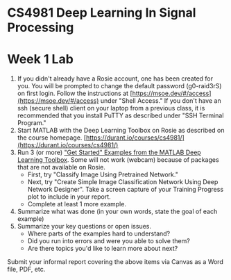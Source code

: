 # CS4981 Deep Learning In Signal Processing

# Week 1 Lab

1. If you didn't already have a Rosie account, one has been created for you. You will be prompted to change the default password (g0-raid3rS) on first login. Follow the instructions at [https://msoe.dev/#/access](https://msoe.dev/#/access) under "Shell Access." If you don't have an ssh (secure shell) client on your laptop from a previous class, it is recommended that you install PuTTY as described under "SSH Terminal Program."
1. Start MATLAB with the Deep Learning Toolbox on Rosie as described on the course homepage. [https://durant.io/courses/cs4981/](https://durant.io/courses/cs4981/)
1. Run 3 (or more) ["Get Started" Examples from the MATLAB Deep Learning Toolbox](https://www.mathworks.com/help/deeplearning/getting-started-with-deep-learning-toolbox.html). Some will not work (webcam) because of packages that are not available on Rosie.
   * First, try "Classify Image Using Pretrained Network."
   * Next, try "Create Simple Image Classification Network Using Deep Network Designer". Take a screen capture of your Training Progress plot to include in your report.
   * Complete at least 1 more example.
1. Summarize what was done (in your own words, state the goal of each example)
1. Summarize your key questions or open issues.
   * Where parts of the examples hard to understand?
   * Did you run into errors and were you able to solve them?
   * Are there topics you'd like to learn more about next?

Submit your informal report covering the above items via Canvas as a Word file, PDF, etc.